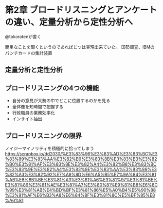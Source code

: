 # 第2章 ブロードリスニングとアンケートの違い、定量分析から定性分析へ

@tokorotenが書く

簡単なことを聞くというのであればじつは実現出来ていた。
国勢調査、IBMのパンチカードの集計装置

## 定量分析と定性分析




## ブロードリスニングの4つの機能

- 自分の意見が大勢の中でどこに位置するのかを見る
- 全体像を短時間で把握する
- 行政職員の業務効率化
- インサイト抽出


## ブロードリスニングの限界

ノイジーマイノリティを積極的に拾ってしまう
https://scrapbox.io/dd2030/%E3%83%96%E3%83%AD%E3%83%BC%E3%83%89%E3%83%AA%E3%82%B9%E3%83%8B%E3%83%B3%E3%82%B0%E3%81%AF%E3%83%8E%E3%82%A4%E3%82%B8%E3%83%BC%E3%83%9E%E3%82%A4%E3%83%8E%E3%83%AA%E3%83%86%E3%82%A3%E3%82%92%E7%A9%8D%E6%A5%B5%E7%9A%84%E3%81%AB%E6%8B%BE%E3%81%A3%E3%81%A6%E3%81%97%E3%81%BE%E3%81%86%E3%81%AE%E3%81%A7%E3%80%81%E9%81%B8%E6%8C%99%E3%81%AB%E4%BD%BF%E3%81%86%E5%A0%B4%E5%90%88%E3%81%AF%E6%B3%A8%E6%84%8F%E3%81%8C%E5%BF%85%E8%A6%81

